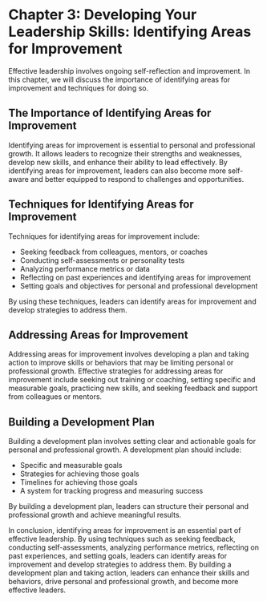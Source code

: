 Chapter 3: Developing Your Leadership Skills: Identifying Areas for Improvement
===============================================================================

Effective leadership involves ongoing self-reflection and improvement. In this chapter, we will discuss the importance of identifying areas for improvement and techniques for doing so.

The Importance of Identifying Areas for Improvement
---------------------------------------------------

Identifying areas for improvement is essential to personal and professional growth. It allows leaders to recognize their strengths and weaknesses, develop new skills, and enhance their ability to lead effectively. By identifying areas for improvement, leaders can also become more self-aware and better equipped to respond to challenges and opportunities.

Techniques for Identifying Areas for Improvement
------------------------------------------------

Techniques for identifying areas for improvement include:

* Seeking feedback from colleagues, mentors, or coaches
* Conducting self-assessments or personality tests
* Analyzing performance metrics or data
* Reflecting on past experiences and identifying areas for improvement
* Setting goals and objectives for personal and professional development

By using these techniques, leaders can identify areas for improvement and develop strategies to address them.

Addressing Areas for Improvement
--------------------------------

Addressing areas for improvement involves developing a plan and taking action to improve skills or behaviors that may be limiting personal or professional growth. Effective strategies for addressing areas for improvement include seeking out training or coaching, setting specific and measurable goals, practicing new skills, and seeking feedback and support from colleagues or mentors.

Building a Development Plan
---------------------------

Building a development plan involves setting clear and actionable goals for personal and professional growth. A development plan should include:

* Specific and measurable goals
* Strategies for achieving those goals
* Timelines for achieving those goals
* A system for tracking progress and measuring success

By building a development plan, leaders can structure their personal and professional growth and achieve meaningful results.

In conclusion, identifying areas for improvement is an essential part of effective leadership. By using techniques such as seeking feedback, conducting self-assessments, analyzing performance metrics, reflecting on past experiences, and setting goals, leaders can identify areas for improvement and develop strategies to address them. By building a development plan and taking action, leaders can enhance their skills and behaviors, drive personal and professional growth, and become more effective leaders.
